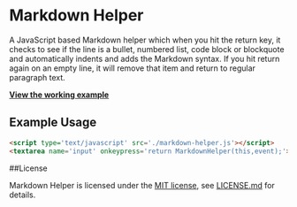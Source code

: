 # Markdown Helper

A JavaScript based Markdown helper which when you hit the return key, it checks to see if the line is a bullet, numbered list, code block or blockquote and automatically indents and adds the Markdown syntax. If you hit return again on an empty line, it will remove that item and return to regular paragraph text.

**[View the working example](http://jamiebicknell.github.io/Markdown-Helper)**

## Example Usage

```html
<script type='text/javascript' src='./markdown-helper.js'></script>
<textarea name='input' onkeypress='return MarkdownHelper(this,event);'></textarea>
```

##License

Markdown Helper is licensed under the [MIT license](http://opensource.org/licenses/MIT), see [LICENSE.md](https://github.com/jamiebicknell/Markdown-Helper/blob/master/LICENSE.md) for details.